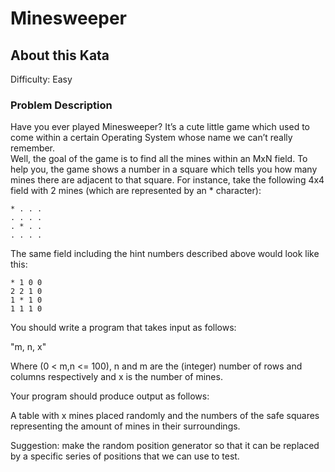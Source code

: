 # Minesweeper

## About this Kata
Difficulty: Easy

### Problem Description

Have you ever played Minesweeper? It’s a cute little game which used to come within a certain Operating System whose name we can’t really remember. \
Well, the goal of the game is to find all the mines within an MxN field. To help you, the game shows a number in a square which tells you how many mines there are adjacent to that square. For instance, take the following 4x4 field with 2 mines (which are represented by an * character):

`* . . . ` \
`. . . . ` \
`. * . . ` \
`. . . . ` 

The same field including the hint numbers described above would look like this:

`* 1 0 0`\
`2 2 1 0`\
`1 * 1 0`\
`1 1 1 0`

You should write a program that takes input as follows:

"m, n, x"

Where (0 < m,n <= 100), n and m are the (integer) number of rows and columns respectively and x is the number of mines.

Your program should produce output as follows:

A table with x mines placed randomly and the numbers of the safe squares representing the amount of mines in their surroundings.

Suggestion: make the random position generator so that it can be replaced by a specific series of positions that we can use to test.
